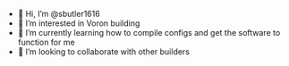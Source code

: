 - 👋 Hi, I’m @sbutler1616
- 👀 I’m interested in Voron building
- 🌱 I’m currently learning how to compile configs and get the software to function for me
- 💞️ I’m looking to collaborate with other builders

<!---
sbutler1616/sbutler1616 is a ✨ special ✨ repository because its `README.md` (this file) appears on your GitHub profile.
You can click the Preview link to take a look at your changes.
--->
